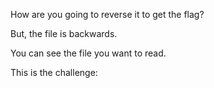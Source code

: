 How are you going to reverse it to get the flag?

But, the file is backwards.

You can see the file you want to read.

This is the challenge: